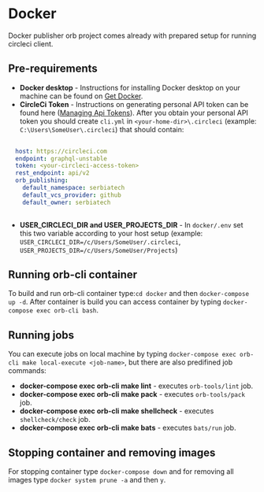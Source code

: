 # Docker

Docker publisher orb project comes already with prepared setup for running circleci client.

## Pre-requirements

- **Docker desktop** - Instructions for installing Docker desktop on your machine can be found on [Get Docker](https://docs.docker.com/get-docker/).
- **CircleCi Token** - Instructions on generating personal API token can be found here ([Managing Api Tokens](https://circleci.com/docs/2.0/managing-api-tokens/)). After you obtain
your personal API token you should create `cli.yml` in `<your-home-dir>\.circleci` (example: `C:\Users\SomeUser\.circleci`) that should contain:
  
```yaml
  
  host: https://circleci.com
  endpoint: graphql-unstable
  token: <your-circleci-access-token>
  rest_endpoint: api/v2
  orb_publishing:
    default_namespace: serbiatech
    default_vcs_provider: github
    default_owner: serbiatech
  
  ```
- **USER_CIRCLECI_DIR and USER_PROJECTS_DIR** - In `docker/.env` set this two variable according to your host setup (example: `USER_CIRCLECI_DIR=/c/Users/SomeUser/.circleci`, `USER_PROJECTS_DIR=/c/Users/SomeUser/Projects`)

## Running orb-cli container

To build and run orb-cli container type:`cd docker` and then `docker-compose up -d`. After container is build you can access container by typing `docker-compose exec orb-cli bash`.

## Running jobs

You can execute jobs on local machine by typing `docker-compose exec orb-cli make local-execute <job-name>`, but there are also predifined job commands:

- **docker-compose exec orb-cli make lint** - executes `orb-tools/lint` job.
- **docker-compose exec orb-cli make pack** - executes `orb-tools/pack` job.
- **docker-compose exec orb-cli make shellcheck** - executes `shellcheck/check` job.
- **docker-compose exec orb-cli make bats** - executes `bats/run` job.

## Stopping container and removing images

For stopping container type `docker-compose down` and for removing all images type `docker system prune -a` and then `y`.



